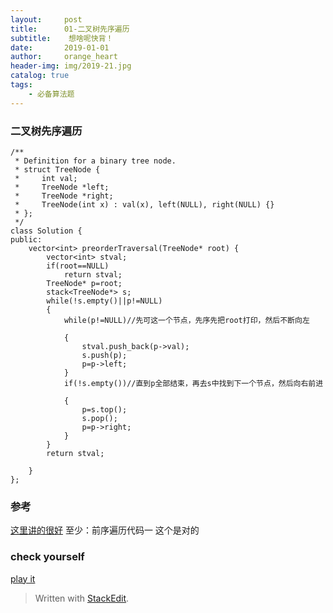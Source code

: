 ```yaml
---
layout:     post
title:      01-二叉树先序遍历
subtitle:    想啥呢快背！
date:       2019-01-01
author:     orange_heart
header-img: img/2019-21.jpg
catalog: true
tags:
    - 必备算法题
---
```


### 二叉树先序遍历


```objc
/**
 * Definition for a binary tree node.
 * struct TreeNode {
 *     int val;
 *     TreeNode *left;
 *     TreeNode *right;
 *     TreeNode(int x) : val(x), left(NULL), right(NULL) {}
 * };
 */
class Solution {
public:
    vector<int> preorderTraversal(TreeNode* root) {
        vector<int> stval;
        if(root==NULL)
            return stval;
        TreeNode* p=root;
        stack<TreeNode*> s;
        while(!s.empty()||p!=NULL)
        {
            while(p!=NULL)//先可这一个节点，先序先把root打印，然后不断向左
            
            {
                stval.push_back(p->val);
                s.push(p);
                p=p->left;
            }
            if(!s.empty())//直到p全部结束，再去s中找到下一个节点，然后向右前进
            
            {
                p=s.top();
                s.pop();
                p=p->right;
            }
        }
        return stval;
        
    }
};
```

### 参考

[这里讲的很好](https://blog.csdn.net/zhangxiangDavaid/article/details/37115355)
至少：前序遍历代码一
这个是对的

### check yourself

[play it](https://leetcode-cn.com/problems/binary-tree-preorder-traversal/submissions/)


> Written with [StackEdit](https://stackedit.io/).


<!--stackedit_data:
eyJoaXN0b3J5IjpbLTk5ODAwNzM3OV19
-->